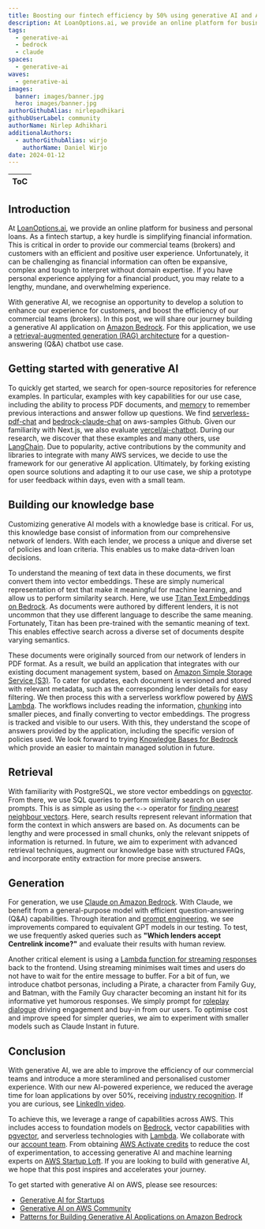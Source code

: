 ```yaml
---
title: Boosting our fintech efficiency by 50% using generative AI and Amazon Bedrock
description: At LoanOptions.ai, we provide an online platform for business and personal loans. As a fintech startup, a key hurdle is simplifying financial information to provide efficient and positive user experiences. This can be challenging as financial information can often be expansive, complex and difficult to understand without domain expertise. With generative AI, we identify an opportunity to develop a solution. Learn about our journey building an AI application using Amazon Bedrock.
tags:
  - generative-ai
  - bedrock
  - claude
spaces:
  - generative-ai
waves:
  - generative-ai
images:
  banner: images/banner.jpg
  hero: images/banner.jpg
authorGithubAlias: nirlepadhikari
githubUserLabel: community
authorName: Nirlep Adhikhari
additionalAuthors: 
  - authorGithubAlias: wirjo
    authorName: Daniel Wirjo
date: 2024-01-12
---
```


|ToC|
|---|

## Introduction

At [LoanOptions.ai](https://loanoptions.ai/), we provide an online platform for business and personal loans. As a fintech startup, a key hurdle is simplifying financial information. This is critical in order to provide our commercial teams (brokers) and customers with an efficient and positive user experience. Unfortunately, it can be challenging as financial information can often be expansive, complex and tough to interpret without domain expertise. If you have personal experience applying for a financial product, you may relate to a lengthy, mundane, and overwhelming experience.

With generative AI, we recognise an opportunity to develop a solution to enhance our experience for customers, and boost the efficiency of our commercial teams (brokers). In this post, we will share our journey building a generative AI application on [Amazon Bedrock](https://aws.amazon.com/bedrock/). For this application, we use a [retrieval-augmented generation (RAG) architecture](https://aws.amazon.com/what-is/retrieval-augmented-generation/) for a question-answering (Q&A) chatbot use case.

## Getting started with generative AI
To quickly get started, we search for open-source repositories for reference examples. In particular, examples with key capabilities for our use case, including the ability to process PDF documents, and [memory](https://js.langchain.com/docs/modules/memory/) to remember previous interactions and answer follow up questions. We find [serverless-pdf-chat](https://github.com/aws-samples/serverless-pdf-chat) and [bedrock-claude-chat](https://github.com/aws-samples/bedrock-claude-chat) on aws-samples Github. Given our familiarity with Next.js, we also evaluate [vercel/ai-chatbot](https://github.com/vercel/ai-chatbot). During our research, we discover that these examples and many others, use [LangChain](https://www.langchain.com/). Due to popularity, active contributions by the community and libraries to integrate with many AWS services, we decide to use the framework for our generative AI application. Ultimately, by forking existing open source solutions and adapting it to our use case, we ship a prototype for user feedback within days, even with a small team. 

## Building our knowledge base 
Customizing generative AI models with a knowledge base is critical. For us, this knowledge base consist of information from our comprehensive network of lenders. With each lender, we process a unique and diverse set of policies and loan criteria. This enables us to make data-driven loan decisions. 

To understand the meaning of text data in these documents, we first convert them into vector embeddings. These are simply numerical representation of text that make it meaningful for machine learning, and allow us to perform similarity search. Here, we use [Titan Text Embeddings on Bedrock](https://aws.amazon.com/bedrock/titan/). As documents were authored by different lenders, it is not uncommon that they use different language to describe the same meaning. Fortunately, Titan has been pre-trained with the semantic meaning of text. This enables effective search across a diverse set of documents despite varying semantics. 

These documents were originally sourced from our network of lenders in PDF format. As a result, we build an application that integrates with our existing document management system, based on [Amazon Simple Storage Service (S3)](https://aws.amazon.com/s3/). To cater for updates, each document is versioned and stored with relevant metadata, such as the corresponding lender details for easy filtering. We then process this with a serverless workflow powered by [AWS Lambda](https://aws.amazon.com/pm/lambda/). The workflows includes reading the information, [chunking](https://js.langchain.com/docs/modules/data_connection/document_transformers/) into smaller pieces, and finally converting to vector embeddings. The progress is tracked and visible to our users. With this, they understand the scope of answers provided by the application, including the specific version of policies used. We look forward to trying [Knowledge Bases for Bedrock](https://aws.amazon.com/bedrock/knowledge-bases/) which provide an easier to maintain managed solution in future.  

## Retrieval 
With familiarity with PostgreSQL, we store vector embeddings on [pgvector](https://aws.amazon.com/blogs/database/leverage-pgvector-and-amazon-aurora-postgresql-for-natural-language-processing-chatbots-and-sentiment-analysis/). From there, we use SQL queries to perform similarity search on user prompts. This is as simple as using the `<->` operator for [finding nearest neighbour vectors](https://github.com/pgvector/pgvector?tab=readme-ov-file#querying). Here, search results represent relevant information that form the context in which answers are based on. As documents can be lengthy and were processed in small chunks, only the relevant snippets of information is returned. In future, we aim to experiment with advanced retrieval techniques, augment our knowledge base with structured FAQs, and incorporate entity extraction for more precise answers. 

## Generation
For generation, we use [Claude on Amazon Bedrock](https://aws.amazon.com/bedrock/claude/). With Claude, we benefit from a general-purpose model with efficient question-answering (Q&A) capabilities. Through iteration and [prompt engineering](https://docs.anthropic.com/claude/docs/guide-to-anthropics-prompt-engineering-resources), we see improvements compared to equivalent GPT models in our testing. To test, we use frequently asked queries such as **"Which lenders accept Centrelink income?"** and evaluate their results with human review.

Another critical element is using a [Lambda function for streaming responses](https://www.youtube.com/watch?v=NDtrk9Pm9w0) back to the frontend. Using streaming minimises wait times and users do not have to wait for the entire message to buffer. For a bit of fun, we introduce chatbot personas, including a Pirate, a character from Family Guy, and Batman, with the Family Guy character becoming an instant hit for its informative yet humorous responses. We simply prompt for [roleplay dialogue](https://docs.anthropic.com/claude/docs/roleplay-dialogue) driving engagement and buy-in from our users. To optimise cost and improve speed for simpler queries, we aim to experiment with smaller models such as Claude Instant in future. 

## Conclusion
With generative AI, we are able to improve the efficiency of our commercial teams and introduce a more steramlined and personalised customer experience. With our new AI-powered experience, we reduced the average time for loan applications by over 50%, receiving [industry recognition](https://www.fintechaustralia.org.au/newsroom/loanoptionsai-redefines-automation-as-it-launches-lo-30). If you are curious, see [LinkedIn video](https://www.linkedin.com/posts/julianfayad_fintech-fintechnews-ai-activity-7139734849233305600-8myQ).

To achieve this, we leverage a range of capabilities across AWS. This includes access to foundation models on [Bedrock](https://aws.amazon.com/bedrock/), vector capabilities with [pgvector](https://aws.amazon.com/blogs/database/leverage-pgvector-and-amazon-aurora-postgresql-for-natural-language-processing-chatbots-and-sentiment-analysis/), and serverless technologies with [Lambda](https://aws.amazon.com/pm/lambda/). We collaborate with our [account team](https://aws.amazon.com/startups/learn/meet-your-aws-account-team). From obtaining [AWS Activate credits](https://aws.amazon.com/startups/credits) to reduce the cost of experimentation, to accessing generative AI and machine learning experts on [AWS Startup Loft](https://www.aws-startup-lofts.com/). If you are looking to build with generative AI, we hope that this post inspires and accelerates your journey.

To get started with generative AI on AWS, please see resources:

* [Generative AI for Startups](https://aws.amazon.com/startups/generative-ai/)
* [Generative AI on AWS Community](https://community.aws/generative-ai)
* [Patterns for Building Generative AI Applications on Amazon Bedrock](https://community.aws/posts/build-generative-ai-applications-with-amazon-bedrock)
